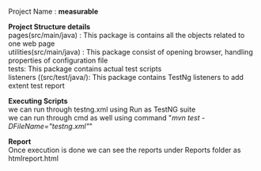 Project Name : **measurable**

**Project Structure details**<br/>
pages(src/main/java) : This package is contains all the objects related to one web page <br/>
utilities(src/main/java) : This package consist of opening browser, handling properties of configuration file <br/>
tests: This package contains actual test scripts<br/>
listeners ((src/test/java/): This package contains TestNg listeners to add extent test report<br/>

**Executing Scripts**<br/>
we can run through testng.xml using Run as TestNG suite<br/>
we can run through cmd as well using command "_mvn test -DFileName="testng.xml"_"<br/>

**Report**<br/>
Once execution is done we can see the reports under Reports folder as htmlreport.html
